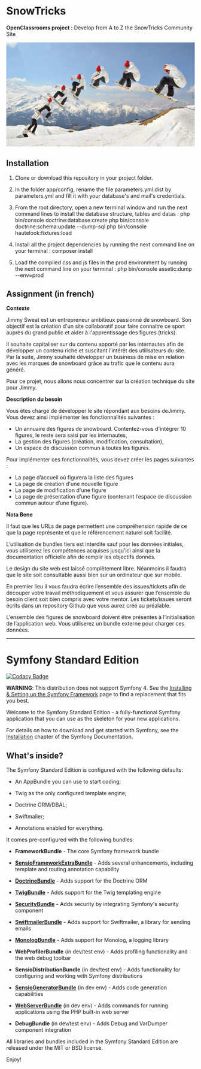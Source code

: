# SnowTricks

__OpenClassrooms project :__ Develop from A to Z the SnowTricks Community Site  
  
![Snowtrick](web/img/default.jpeg)

## Installation

1. Clone or download this repository in your project folder.

2. In the folder app/config, rename the file parameters.yml.dist by parameters.yml and fill it with your database's and mail's credentials. 

3. From the root directory, open a new terminal window and run the next command lines to install the database structure, tables and datas :
  php bin/console doctrine:database:create
  php bin/console doctrine:schema:update  --dump-sql
  php bin/console hautelook:fixtures:load

4. Install all the project dependencies by running the next command line on your terminal :
  composer install

5. Load the compiled css and js files in the prod environment by running the next command line on your terminal :
  php bin/console assetic:dump --env=prod
  
## Assignment (in french)

__Contexte__

Jimmy Sweat est un entrepreneur ambitieux passionné de snowboard. Son objectif est la création d'un site collaboratif pour faire connaitre ce sport auprès du grand public et aider à l'apprentissage des figures (tricks).

Il souhaite capitaliser sur du contenu apporté par les internautes afin de développer un contenu riche et suscitant l’intérêt des utilisateurs du site. Par la suite, Jimmy souhaite développer un business de mise en relation avec les marques de snowboard grâce au trafic que le contenu aura généré.

Pour ce projet, nous allons nous concentrer sur la création technique du site pour Jimmy.

__Description du besoin__

Vous êtes chargé de développer le site répondant aux besoins deJimmy. Vous devez ainsi implémenter les fonctionnalités suivantes : 
*	Un annuaire des figures de snowboard. Contentez-vous d'intégrer 10 figures, le reste sera saisi par les internautes,
*	La gestion des figures (création, modification, consultation),
*	Un espace de discussion commun à toutes les figures.

Pour implémenter ces fonctionnalités, vous devez créer les pages suivantes :
*	La page d’accueil où figurera la liste des figures 
*	La page de création d'une nouvelle figure
*	La page de modification d'une figure
*	La page de présentation d’une figure (contenant l’espace de discussion commun autour d’une figure).

__Nota Bene__

Il faut que les URLs de page permettent une compréhension rapide de ce que la page représente et que le référencement naturel soit facilité.

L’utilisation de bundles tiers est interdite sauf pour les données initiales, vous utiliserez les compétences acquises jusqu’ici ainsi que la documentation officielle afin de remplir les objectifs donnés.

Le design du site web est laissé complètement libre. Néanmoins il faudra que le site soit consultable aussi bien sur un ordinateur que sur mobile.

En premier lieu il vous faudra écrire l’ensemble des issues/tickets afin de découper votre travail méthodiquement et vous assurer que l’ensemble du besoin client soit bien compris avec votre mentor. Les tickets/issues seront écrits dans un repository Github que vous aurez créé au préalable.

L’ensemble des figures de snowboard doivent être présentes à l’initialisation de l’application web. Vous utiliserez un bundle externe pour charger ces données. 

-----------------

Symfony Standard Edition
========================

[![Codacy Badge](https://api.codacy.com/project/badge/Grade/ef00a0921b8a46d496019332673e0336)](https://app.codacy.com/app/percevalseb1309/SnowTricks?utm_source=github.com&utm_medium=referral&utm_content=percevalseb1309/SnowTricks&utm_campaign=Badge_Grade_Settings)

**WARNING**: This distribution does not support Symfony 4. See the
[Installing & Setting up the Symfony Framework][15] page to find a replacement
that fits you best.

Welcome to the Symfony Standard Edition - a fully-functional Symfony
application that you can use as the skeleton for your new applications.

For details on how to download and get started with Symfony, see the
[Installation][1] chapter of the Symfony Documentation.

What's inside?
--------------

The Symfony Standard Edition is configured with the following defaults:

  * An AppBundle you can use to start coding;

  * Twig as the only configured template engine;

  * Doctrine ORM/DBAL;

  * Swiftmailer;

  * Annotations enabled for everything.

It comes pre-configured with the following bundles:

  * **FrameworkBundle** - The core Symfony framework bundle

  * [**SensioFrameworkExtraBundle**][6] - Adds several enhancements, including
    template and routing annotation capability

  * [**DoctrineBundle**][7] - Adds support for the Doctrine ORM

  * [**TwigBundle**][8] - Adds support for the Twig templating engine

  * [**SecurityBundle**][9] - Adds security by integrating Symfony's security
    component

  * [**SwiftmailerBundle**][10] - Adds support for Swiftmailer, a library for
    sending emails

  * [**MonologBundle**][11] - Adds support for Monolog, a logging library

  * **WebProfilerBundle** (in dev/test env) - Adds profiling functionality and
    the web debug toolbar

  * **SensioDistributionBundle** (in dev/test env) - Adds functionality for
    configuring and working with Symfony distributions

  * [**SensioGeneratorBundle**][13] (in dev env) - Adds code generation
    capabilities

  * [**WebServerBundle**][14] (in dev env) - Adds commands for running applications
    using the PHP built-in web server

  * **DebugBundle** (in dev/test env) - Adds Debug and VarDumper component
    integration

All libraries and bundles included in the Symfony Standard Edition are
released under the MIT or BSD license.

Enjoy!

[1]:  https://symfony.com/doc/3.4/setup.html
[6]:  https://symfony.com/doc/current/bundles/SensioFrameworkExtraBundle/index.html
[7]:  https://symfony.com/doc/3.4/doctrine.html
[8]:  https://symfony.com/doc/3.4/templating.html
[9]:  https://symfony.com/doc/3.4/security.html
[10]: https://symfony.com/doc/3.4/email.html
[11]: https://symfony.com/doc/3.4/logging.html
[13]: https://symfony.com/doc/current/bundles/SensioGeneratorBundle/index.html
[14]: https://symfony.com/doc/current/setup/built_in_web_server.html
[15]: https://symfony.com/doc/current/setup.html
